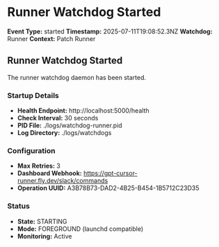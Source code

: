 # Runner Watchdog Started

**Event Type:** started
**Timestamp:** 2025-07-11T19:08:52.3NZ
**Watchdog:** Runner
**Context:** Patch Runner


## Runner Watchdog Started

The runner watchdog daemon has been started.

### Startup Details
- **Health Endpoint:** http://localhost:5000/health
- **Check Interval:** 30 seconds
- **PID File:** ./logs/watchdog-runner.pid
- **Log Directory:** ./logs/watchdogs

### Configuration
- **Max Retries:** 3
- **Dashboard Webhook:** https://gpt-cursor-runner.fly.dev/slack/commands
- **Operation UUID:** A3B78B73-DAD2-4B25-B454-1B5712C23D35

### Status
- **State:** STARTING
- **Mode:** FOREGROUND (launchd compatible)
- **Monitoring:** Active


